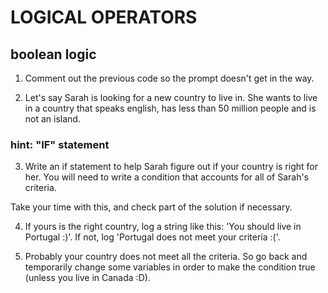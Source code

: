 # LOGICAL OPERATORS

## boolean logic

 1. Comment out the previous code so the prompt doesn't get in the way.

2. Let's say Sarah is looking for a new country to live in. She wants to live in a country that speaks english, has less than 50 million people and is not an island.

### hint: "IF" statement


3. Write an if statement to help Sarah figure out if your country is right for her.
You will need to write a condition that accounts for all of Sarah's criteria.

Take your time with this, and check part of the solution if necessary.

4. If yours is the right country, log a string like this: 'You should live in Portugal :)'.
If not, log 'Portugal does not meet your criteria :('.

5. Probably your country does not meet all the criteria.
So go back and temporarily change some variables in order to make the condition true (unless you live in
Canada :D).